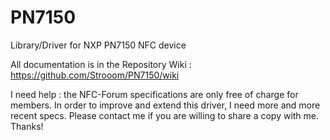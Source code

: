# PN7150
Library/Driver for NXP PN7150 NFC device

All documentation is in the Repository Wiki : https://github.com/Strooom/PN7150/wiki

I need help : the NFC-Forum specifications are only free of charge for members. In order to improve and extend this driver, I need more and more recent specs. Please contact me if you are willing to share a copy with me. Thanks!
